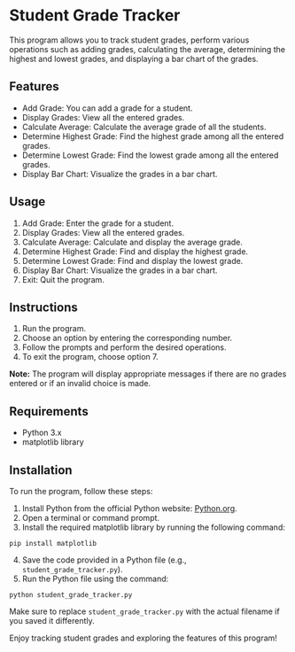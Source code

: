 # Student Grade Tracker

This program allows you to track student grades, perform various operations such as adding grades, calculating the average, determining the highest and lowest grades, and displaying a bar chart of the grades.

## Features

- Add Grade: You can add a grade for a student.
- Display Grades: View all the entered grades.
- Calculate Average: Calculate the average grade of all the students.
- Determine Highest Grade: Find the highest grade among all the entered grades.
- Determine Lowest Grade: Find the lowest grade among all the entered grades.
- Display Bar Chart: Visualize the grades in a bar chart.

## Usage

1. Add Grade: Enter the grade for a student.
2. Display Grades: View all the entered grades.
3. Calculate Average: Calculate and display the average grade.
4. Determine Highest Grade: Find and display the highest grade.
5. Determine Lowest Grade: Find and display the lowest grade.
6. Display Bar Chart: Visualize the grades in a bar chart.
7. Exit: Quit the program.

## Instructions

1. Run the program.
2. Choose an option by entering the corresponding number.
3. Follow the prompts and perform the desired operations.
4. To exit the program, choose option 7.

**Note:** The program will display appropriate messages if there are no grades entered or if an invalid choice is made.

## Requirements

- Python 3.x
- matplotlib library

## Installation

To run the program, follow these steps:

1. Install Python from the official Python website: [Python.org](https://www.python.org).
2. Open a terminal or command prompt.
3. Install the required matplotlib library by running the following command:
```shell
pip install matplotlib
```
4. Save the code provided in a Python file (e.g., `student_grade_tracker.py`).
5. Run the Python file using the command:
```shell
python student_grade_tracker.py
```

Make sure to replace `student_grade_tracker.py` with the actual filename if you saved it differently.

Enjoy tracking student grades and exploring the features of this program!
